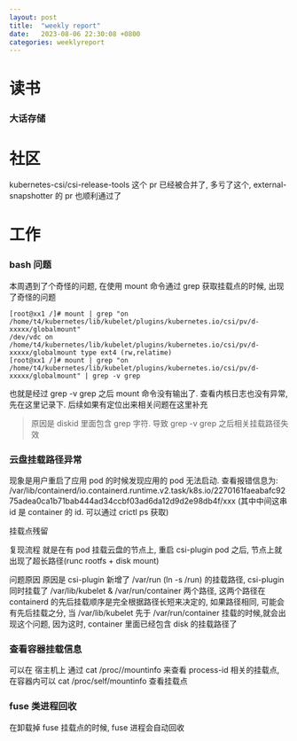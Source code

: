 ```yaml
---
layout: post
title:  "weekly report"
date:   2023-08-06 22:30:08 +0800
categories: weeklyreport
---
```


# 读书

### 大话存储

# 社区

kubernetes-csi/csi-release-tools 这个 pr 已经被合并了, 多亏了这个, external-snapshotter 的 pr 也顺利通过了

# 工作

### bash 问题

本周遇到了个奇怪的问题, 在使用 mount 命令通过 grep 获取挂载点的时候, 出现了奇怪的问题

```
[root@xx1 /]# mount | grep "on /home/t4/kubernetes/lib/kubelet/plugins/kubernetes.io/csi/pv/d-xxxxx/globalmount"
/dev/vdc on /home/t4/kubernetes/lib/kubelet/plugins/kubernetes.io/csi/pv/d-xxxxx/globalmount type ext4 (rw,relatime)
[root@xx1 /]# mount | grep "on /home/t4/kubernetes/lib/kubelet/plugins/kubernetes.io/csi/pv/d-xxxxx/globalmount" | grep -v grep
```

也就是经过 grep -v grep 之后 mount 命令没有输出了. 查看内核日志也没有异常, 先在这里记录下. 后续如果有定位出来相关问题在这里补充


> 原因是 diskid 里面包含 grep 字符. 导致 grep -v grep 之后相关挂载路径失效

### 云盘挂载路径异常

现象是用户重启了应用 pod 的时候发现应用的 pod 无法启动. 查看报错信息为: /var/lib/containerd/io.containerd.runtime.v2.task/k8s.io/2270161faeabafc9275adea0ca1b71bab444ad34ccbf03ad6da12d9d2e98db4f/xxx (其中中间这串 id 是 container 的 id. 可以通过 crictl ps 获取)

挂载点残留

复现流程
就是在有 pod 挂载云盘的节点上, 重启 csi-plugin pod 之后, 节点上就出现了超长路径(runc rootfs + disk mount)

问题原因
原因是 csi-plugin 新增了 /var/run (ln -s /run) 的挂载路径, csi-plugin 同时挂载了 /var/lib/kubelet & /var/run/container 两个路径, 这两个路径在 containerd 的先后挂载顺序是完全根据路径长短来决定的, 如果路径相同, 可能会有先后挂载之分, 当 /var/lib/kubelet 先于 /var/run/container 挂载的时候,就会出现这个问题, 因为这时, container 里面已经包含 disk 的挂载路径了

### 查看容器挂载信息

可以在 宿主机上 通过 cat /proc/<process-id>/mountinfo 来查看 process-id 相关的挂载点, 在容器内可以 cat /proc/self/mountinfo 查看挂载点

### fuse 类进程回收

在卸载掉 fuse 挂载点的时候, fuse 进程会自动回收